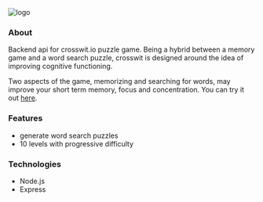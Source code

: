 <img src="https://tatooine.services/images/crosswit-dark.png" alt="logo" />

### About

Backend api for crosswit.io puzzle game. Being a hybrid between a memory game and a word search puzzle, crosswit is designed around the idea of improving cognitive functioning.

Two aspects of the game, memorizing and searching for words, may improve your short term memory, focus and concentration. You can try it out [here](https://crosswit.io).

### Features

-   generate word search puzzles
-   10 levels with progressive difficulty

### Technologies

-   Node.js
-   Express
